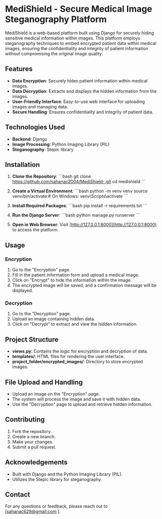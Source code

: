 # MediShield - Secure Medical Image Steganography Platform

MediShield is a web-based platform built using Django for securely hiding sensitive medical information within images. This platform employs steganography techniques to embed encrypted patient data within medical images, ensuring the confidentiality and integrity of patient information without compromising the original image quality.

## Features

- **Data Encryption**: Securely hides patient information within medical images.
- **Data Decryption**: Extracts and displays the hidden information from the images.
- **User-Friendly Interface**: Easy-to-use web interface for uploading images and managing data.
- **Secure Handling**: Ensures confidentiality and integrity of patient data.

## Technologies Used

- **Backend**: Django
- **Image Processing**: Python Imaging Library (PIL)
- **Steganography**: Stepic library

## Installation

1. **Clone the Repository**:
    \`\`\`bash
    git clone https://github.com/sahanac2004/MediShield-.git
    cd medishield
    \`\`\`

2. **Create a Virtual Environment**:
    \`\`\`bash
    python -m venv venv
    source venv/bin/activate   # On Windows: venv\Scripts\activate
    \`\`\`

3. **Install Required Packages**:
    \`\`\`bash
    pip install -r requirements.txt
    \`\`\`

4. **Run the Django Server**:
    \`\`\`bash
    python manage.py runserver
    \`\`\`

5. **Open in Web Browser**: Visit [http://127.0.0.1:8000](http://127.0.0.1:8000) to access the platform.

## Usage

### Encryption

1. Go to the "Encryption" page.
2. Fill in the patient information form and upload a medical image.
3. Click on "Encrypt" to hide the information within the image.
4. The encrypted image will be saved, and a confirmation message will be displayed.

### Decryption

1. Go to the "Decryption" page.
2. Upload an image containing hidden data.
3. Click on "Decrypt" to extract and view the hidden information.

## Project Structure

- **views.py**: Contains the logic for encryption and decryption of data.
- **templates/**: HTML files for rendering the user interface.
- **project_folder/encrypted_images/**: Directory to store encrypted images.

## File Upload and Handling

- Upload an image on the "Encryption" page.
- The system will process the image and save it with hidden data.
- Use the "Decryption" page to upload and retrieve hidden information.

## Contributing

1. Fork the repository.
2. Create a new branch.
3. Make your changes.
4. Submit a pull request.

## Acknowledgements

- Built with Django and the Python Imaging Library (PIL).
- Utilizes the Stepic library for steganography.

## Contact

For any questions or feedback, please reach out to [sahanac629@gmail.com ].
